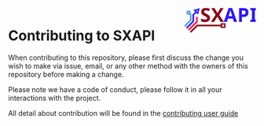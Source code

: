 <img align="right" height="50" src="https://raw.githubusercontent.com/startxfr/sxapi-core/testing/docs/assets/logo.svg?sanitize=true">

# Contributing to SXAPI

When contributing to this repository, please first discuss the change you wish to make via issue,
email, or any other method with the owners of this repository before making a change. 

Please note we have a code of conduct, please follow it in all your interactions with the project.

All detail about contribution will be found in the [contributing user guide](docs/guides/5.Contribute.md)